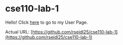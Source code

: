 # cse110-lab-1
Hello! Click [here](https://rseidl25.github.io/cse110-lab-1/) to go to my User Page.

Actual URL: [https://github.com/rseidl25/cse110-lab-1](https://github.com/rseidl25/cse110-lab-1)

